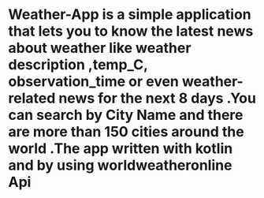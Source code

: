 # Weather-App is a simple application that lets you to know the latest news about weather like weather description ,temp_C, observation_time or even weather-related news for the next 8 days .You can search by City Name and there are more than 150 cities around the world .The app written with kotlin and by using worldweatheronline Api 
